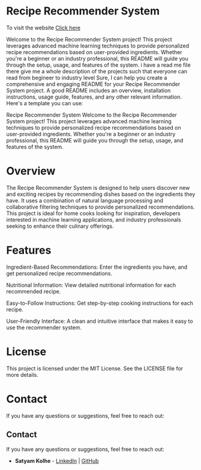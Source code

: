 # Recipe Recommender System
To visit the website [Click here](https://flavors-finder.streamlit.app/)

Welcome to the Recipe Recommender System project! This project leverages advanced machine learning techniques to provide personalized recipe recommendations based on user-provided ingredients. Whether you're a beginner or an industry professional, this README will guide you through the setup, usage, and features of the system.
i have a read me file there give me a whole description of the projects such that everyone can read from begineer to industry level
Sure, I can help you create a comprehensive and engaging README for your Recipe Recommender System project. A good README includes an overview, installation instructions, usage guide, features, and any other relevant information. Here's a template you can use:

Recipe Recommender System
Welcome to the Recipe Recommender System project! This project leverages advanced machine learning techniques to provide personalized recipe recommendations based on user-provided ingredients. Whether you're a beginner or an industry professional, this README will guide you through the setup, usage, and features of the system.

# Overview
The Recipe Recommender System is designed to help users discover new and exciting recipes by recommending dishes based on the ingredients they have. It uses a combination of natural language processing and collaborative filtering techniques to provide personalized recommendations. This project is ideal for home cooks looking for inspiration, developers interested in machine learning applications, and industry professionals seeking to enhance their culinary offerings.

# Features
Ingredient-Based Recommendations: Enter the ingredients you have, and get personalized recipe recommendations.

Nutritional Information: View detailed nutritional information for each recommended recipe.

Easy-to-Follow Instructions: Get step-by-step cooking instructions for each recipe.

User-Friendly Interface: A clean and intuitive interface that makes it easy to use the recommender system.

# License
This project is licensed under the MIT License. See the LICENSE file for more details.

# Contact
If you have any questions or suggestions, feel free to reach out:

## Contact

If you have any questions or suggestions, feel free to reach out:

- **Satyam Kolhe** - [LinkedIn](https://www.linkedin.com/in/satyam-kolhe-0537a228a/) | [GitHub](https://github.com/Satyam-Kolhe)

